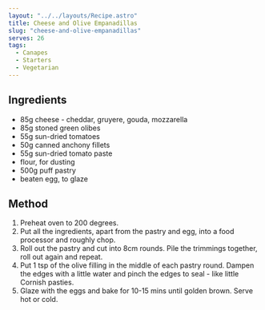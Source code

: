 ```yaml
---
layout: "../../layouts/Recipe.astro"
title: Cheese and Olive Empanadillas
slug: "cheese-and-olive-empanadillas"
serves: 26
tags:
  - Canapes
  - Starters
  - Vegetarian
---
```


## Ingredients

- 85g cheese - cheddar, gruyere, gouda, mozzarella
- 85g stoned green olibes
- 55g sun-dried tomatoes
- 50g canned anchony fillets
- 55g sun-dried tomato paste
- flour, for dusting
- 500g puff pastry
- beaten egg, to glaze

## Method

1. Preheat oven to 200 degrees.
1. Put all the ingredients, apart from the pastry and egg, into a food processor and roughly chop.
1. Roll out the pastry and cut into 8cm rounds. Pile the trimmings together, roll out again and repeat.
1. Put 1 tsp of the olive filling in the middle of each pastry round. Dampen the edges with a little water and pinch the edges to seal - like little Cornish pasties.
1. Glaze with the eggs and bake for 10-15 mins until golden brown. Serve hot or cold.